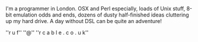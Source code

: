 

I'm a programmer in London. OSX and Perl especially, loads of Unix stuff, 8-bit emulation odds and ends, dozens of dusty half-finished ideas cluttering up my hard drive. A day without DSL can be quite an adventure!

''r u f'' ''@'' ''r c a b l e . c o . u k''